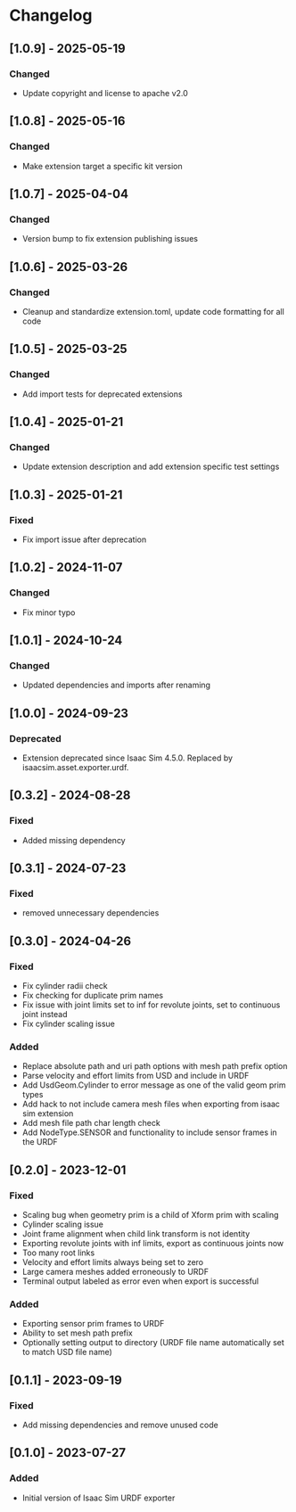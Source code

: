# Changelog
## [1.0.9] - 2025-05-19
### Changed
- Update copyright and license to apache v2.0

## [1.0.8] - 2025-05-16
### Changed
- Make extension target a specific kit version

## [1.0.7] - 2025-04-04
### Changed
- Version bump to fix extension publishing issues

## [1.0.6] - 2025-03-26
### Changed
- Cleanup and standardize extension.toml, update code formatting for all code

## [1.0.5] - 2025-03-25
### Changed
- Add import tests for deprecated extensions

## [1.0.4] - 2025-01-21
### Changed
- Update extension description and add extension specific test settings

## [1.0.3] - 2025-01-21
### Fixed
- Fix import issue after deprecation

## [1.0.2] - 2024-11-07
### Changed
- Fix minor typo

## [1.0.1] - 2024-10-24
### Changed
- Updated dependencies and imports after renaming

## [1.0.0] - 2024-09-23
### Deprecated
- Extension deprecated since Isaac Sim 4.5.0. Replaced by isaacsim.asset.exporter.urdf.

## [0.3.2] - 2024-08-28
### Fixed

- Added missing dependency

## [0.3.1] - 2024-07-23
### Fixed

- removed unnecessary dependencies

## [0.3.0] - 2024-04-26
### Fixed

- Fix cylinder radii check
- Fix checking for duplicate prim names
- Fix issue with joint limits set to inf for revolute joints, set to continuous joint instead
- Fix cylinder scaling issue

### Added

- Replace absolute path and uri path options with mesh path prefix option
- Parse velocity and effort limits from USD and include in URDF
- Add UsdGeom.Cylinder to error message as one of the valid geom prim types
- Add hack to not include camera mesh files when exporting from isaac sim extension
- Add mesh file path char length check
- Add NodeType.SENSOR and functionality to include sensor frames in the URDF

## [0.2.0] - 2023-12-01
### Fixed

- Scaling bug when geometry prim is a child of Xform prim with scaling
- Cylinder scaling issue
- Joint frame alignment when child link transform is not identity
- Exporting revolute joints with inf limits, export as continuous joints now
- Too many root links
- Velocity and effort limits always being set to zero
- Large camera meshes added erroneously to URDF
- Terminal output labeled as error even when export is successful

### Added

- Exporting sensor prim frames to URDF
- Ability to set mesh path prefix
- Optionally setting output to directory (URDF file name automatically set to match USD file name)

## [0.1.1] - 2023-09-19
### Fixed

- Add missing dependencies and remove unused code

## [0.1.0] - 2023-07-27
### Added

- Initial version of Isaac Sim URDF exporter
